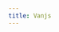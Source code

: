 ```yaml
---
title: Vanjs
---
```


<script type="text/javascript" src="./vanjs/van-1.5.5.nomodule.min.js"></script>
<div id="app" class="reset no-select"></div>

<script type="module">
  import { App, iOSAsyncList } from './js.js';
  App(iOSAsyncList('Screen')).mountIn('app');
</script>
